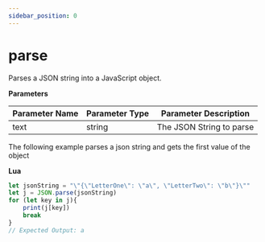 ```yaml
---
sidebar_position: 0
---
```


# parse

Parses a JSON string into a JavaScript object.

**Parameters**

Parameter Name | Parameter Type | Parameter Description
--- | --- | ---
text | string | The JSON String to parse

The following example parses a json string and gets the first value of the object

**Lua**
```js
let jsonString = "\"{\"LetterOne\": \"a\", \"LetterTwo\": \"b\"}\""
let j = JSON.parse(jsonString)
for (let key in j){
    print(j[key])
    break
}
// Expected Output: a
```